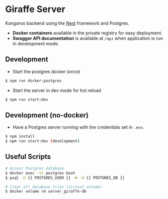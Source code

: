 # Giraffe Server
Kangaroo backend using the [Nest](https://github.com/nestjs/nest) framework and Postgres.

- **Docker containers** available in the private registry for easy deployment.
- **Swagger API documentation** is available at `/api` when application is run in development mode.

## Development

- Start the postgres docker (once)
```bash
$ npm run docker:postgres
```
- Start the server in dev mode for hot reload
```bash
$ npm run start:dev
```

## Development (no-docker)
- Have a Postgres server running with the credentials set in `.env`.

```bash
$ npm install
$ npm run start:dev (development)
```

## Useful Scripts
```bash
# Access Postgres database
$ docker exec -it postgres bash
$ psql -U {{ POSTGRES_USER }} -W -d {{ POSTGRES_DB }}
```

```bash
# Clear all database files (virtual volume)
$ docker volume rm server_giraffe-db
```



